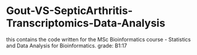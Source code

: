 # Gout-VS-SepticArthritis-Transcriptomics-Data-Analysis
this contains the code written for the MSc Bioinformatics course - Statistics and Data Analysis for Bioinformatics. grade: B1:17

